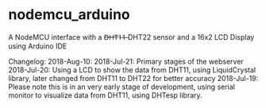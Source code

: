# nodemcu_arduino
A NodeMCU interface with a D̶H̶T̶1̶1̶ DHT22 sensor and a 16x2 LCD Display using Arduino IDE

Changelog:
2018-Aug-10:
2018-Jul-21: Primary stages of the webserver
2018-Jul-20: Using a LCD to show the data from DHT11, using LiquidCrystal library, later changed from DHT11 to DHT22 for better accuracy
2018-Jul-19: Please note this is in an very early stage of development, using serial monitor to visualize data from DHT11, using DHTesp library.
